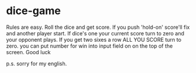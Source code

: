 # dice-game

Rules are easy. Roll the dice and get score. If you push 'hold-on' score'll fix and another player start. If dice's one your current score 
turn to zero and your opponent plays. If you get two sixes a row ALL YOU SCORE turn to zero. you can put number for win into input field on 
on the top of the screen. Good luck

p.s. sorry for my english.
